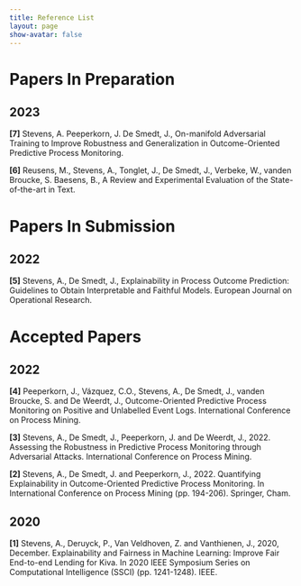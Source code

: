 ```yaml
---
title: Reference List
layout: page
show-avatar: false
---
```


# Papers In Preparation

## 2023 

**[7]** Stevens, A. Peeperkorn, J. De Smedt, J., On-manifold Adversarial Training to Improve Robustness and Generalization in Outcome-Oriented Predictive Process Monitoring.

**[6]** Reusens, M., Stevens, A., Tonglet, J., De Smedt, J., Verbeke, W., vanden Broucke, S. Baesens, B., A Review and Experimental Evaluation of the State-of-the-art in Text.

# Papers In Submission

## 2022

**[5]** Stevens, A., De Smedt, J., Explainability in Process Outcome Prediction: Guidelines to Obtain Interpretable and Faithful Models. European Journal on Operational Research.

# Accepted Papers

## 2022

**[4]** Peeperkorn, J., Vázquez, C.O., Stevens, A., De Smedt, J., vanden Broucke, S. and De Weerdt, J., Outcome-Oriented Predictive Process Monitoring on Positive and Unlabelled Event Logs. International Conference on Process Mining.

**[3]** Stevens, A., De Smedt, J., Peeperkorn, J. and De Weerdt, J., 2022. Assessing the Robustness in Predictive Process Monitoring through Adversarial Attacks. International Conference on Process Mining.

**[2]** Stevens, A., De Smedt, J. and Peeperkorn, J., 2022. Quantifying Explainability in Outcome-Oriented Predictive Process Monitoring. In International Conference on Process Mining (pp. 194-206). Springer, Cham.

## 2020 

**[1]** Stevens, A., Deruyck, P., Van Veldhoven, Z. and Vanthienen, J., 2020, December. Explainability and Fairness in Machine Learning: Improve Fair End-to-end Lending for Kiva. In 2020 IEEE Symposium Series on Computational Intelligence (SSCI) (pp. 1241-1248). IEEE.

